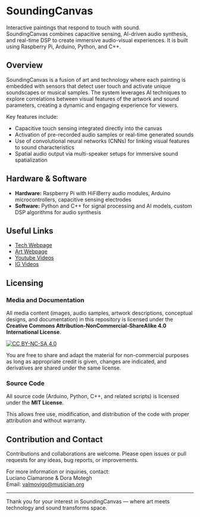 # SoundingCanvas

Interactive paintings that respond to touch with sound.  
SoundingCanvas combines capacitive sensing, AI-driven audio synthesis, and real-time DSP to create immersive audio-visual experiences. It is built using Raspberry Pi, Arduino, Python, and C++.

## Overview

SoundingCanvas is a fusion of art and technology where each painting is embedded with sensors that detect user touch and activate unique soundscapes or musical samples. The system leverages AI techniques to explore correlations between visual features of the artwork and sound parameters, creating a dynamic and engaging experience for viewers.

Key features include:  
- Capacitive touch sensing integrated directly into the canvas  
- Activation of pre-recorded audio samples or real-time generated sounds  
- Use of convolutional neural networks (CNNs) for linking visual features to sound characteristics  
- Spatial audio output via multi-speaker setups for immersive sound spatialization  

## Hardware & Software

- **Hardware:** Raspberry Pi with HiFiBerry audio modules, Arduino microcontrollers, capacitive sensing electrodes  
- **Software:** Python and C++ for signal processing and AI models, custom DSP algorithms for audio synthesis  

## Useful Links

- [Tech Webpage](https://luciamarock.github.io/Projects/SoundingCanvas.html)
- [Art Webpage](https://doramoteque-faf94c.webflow.io/sounding-canvas)
- [Youtube Videos](https://www.youtube.com/@doradynamicdesign)
- [IG Videos](https://www.instagram.com/doramoteque/)

## Licensing

### Media and Documentation

All media content (images, audio samples, artwork descriptions, conceptual designs, and documentation) in this repository is licensed under the  
**Creative Commons Attribution-NonCommercial-ShareAlike 4.0 International License**.  

[![CC BY-NC-SA 4.0](https://licensebuttons.net/l/by-nc-sa/4.0/88x31.png)](https://creativecommons.org/licenses/by-nc-sa/4.0/)

You are free to share and adapt the material for non-commercial purposes as long as appropriate credit is given, changes are indicated, and derivatives are shared under the same license.

### Source Code

All source code (Arduino, Python, C++, and related scripts) is licensed under the **MIT License**.  

This allows free use, modification, and distribution of the code with proper attribution and without warranty.

## Contribution and Contact

Contributions and collaborations are welcome. Please open issues or pull requests for any ideas, bug reports, or improvements.

For more information or inquiries, contact:  
Luciano Ciamarone & Dora Motegh  
Email: valmovigo@musician.org  

---

Thank you for your interest in SoundingCanvas — where art meets technology and sound transforms space.


